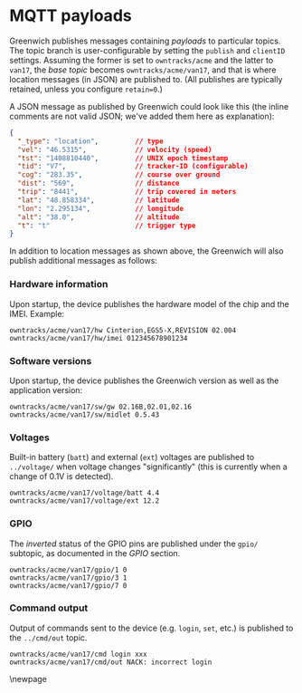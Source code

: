 # MQTT payloads

Greenwich publishes messages containing _payloads_ to particular topics. The topic branch
is user-configurable by setting the `publish` and `clientID` settings. Assuming the former
is set to `owntracks/acme` and the latter to `van17`, the _base topic_ becomes `owntracks/acme/van17`, and that is where location messages (in JSON) are published to. (All publishes are typically
retained, unless you configure `retain=0`.)


A JSON message as published by Greenwich could look like this (the inline comments are not valid JSON; we've added them here as explanation):

```json
{
  "_type": "location",         // type
  "vel": "46.5315",            // velocity (speed)
  "tst": "1408810440",         // UNIX epoch timestamp
  "tid": "V7",                 // tracker-ID (configurable)
  "cog": "283.35",             // course over ground
  "dist": "569",               // distance
  "trip": "8441",              // trip covered in meters
  "lat": "48.858334",          // latitude
  "lon": "2.295134",           // longitude
  "alt": "38.0",               // altitude
  "t": "t"                     // trigger type
}
```

In addition to location messages as shown above, the Greenwich will also publish additional
messages as follows:

### Hardware information

Upon startup, the device publishes the hardware model of the chip and the IMEI. Example:

```
owntracks/acme/van17/hw Cinterion,EGS5-X,REVISION 02.004
owntracks/acme/van17/hw/imei 012345678901234
```

### Software versions

Upon startup, the device publishes the Greenwich version as well as the application version:

```
owntracks/acme/van17/sw/gw 02.16B,02.01,02.16
owntracks/acme/van17/sw/midlet 0.5.43
```

### Voltages

Built-in battery (`batt`) and external (`ext`) voltages are published to `../voltage/` when voltage changes "significantly" (this is currently when a change of 0.1V is detected).

```
owntracks/acme/van17/voltage/batt 4.4
owntracks/acme/van17/voltage/ext 12.2
```


### GPIO

The *inverted* status of the GPIO pins are published under the `gpio/` subtopic, as documented in the _GPIO_ section.

```
owntracks/acme/van17/gpio/1 0
owntracks/acme/van17/gpio/3 1
owntracks/acme/van17/gpio/7 0
```

### Command output

Output of commands sent to the device (e.g. `login`, `set`, etc.) is published to the `../cmd/out` topic.

```
owntracks/acme/van17/cmd login xxx
owntracks/acme/van17/cmd/out NACK: incorrect login
```

\newpage
